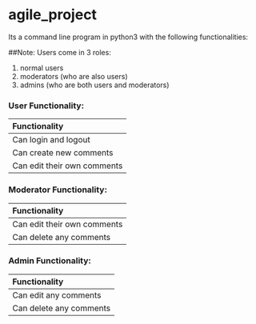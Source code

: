 # agile_project

Its a command line program in python3 with the following functionalities:

##Note:
Users come in 3 roles: 
1. normal users
2. moderators (who are also users)
3. admins (who are both users and moderators)

### User Functionality:
| Functionality |
| :---         | 
| Can login and logout   |
| Can create new comments   |
| Can edit their own comments   |

### Moderator Functionality:
| Functionality |
| :---         | 
| Can edit their own comments   |
| Can delete any comments   |

### Admin Functionality:
| Functionality |
| :---         | 
| Can edit any comments   |
| Can delete any comments   |
